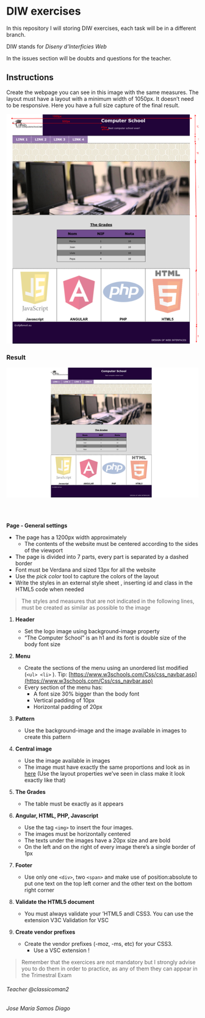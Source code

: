 # DIW exercises

In this repository I will storing DIW exercises, each task will be in a different branch.

DIW stands for *Diseny d'Interficies Web*

In the issues section will be doubts and questions for the teacher.

## Instructions

Create the webpage you can see in this image with the same measures. The layout must have a layout with a minimum width of 1050px. It doesn’t need to be responsive.
Here you have a full size capture of the final result.

![exercisi.png](docs/webpage.png)

### Result
![resultat.png](docs/capture.png)

<br/><br/>

**Page - General settings**

 - The page has a 1200px width approximately
   - The contents of the website must be centered according to the sides of the viewport
 - The page is divided into 7 parts, every part is separated by a dashed border 
 - Font must be Verdana and sized 13px for all the website
 - Use the *pick color* tool to capture the colors of the layout
 - Write the styles in an external style sheet ,  inserting  id  and  class  in the HTML5 code when needed

> The styles and measures that are not indicated in the following lines, must be created as similar as possible to the image

 1. **Header**
    - Set the logo image using background-image property 
    - “The Computer School” is an h1 and its font is double size of the body font size
 2. **Menu**
    - Create the sections of the menu using an unordered list modified (`<ul> <li>` ).  Tip: [https://www.w3schools.com/Css/css_navbar.asp](https://www.w3schools.com/Css/css_navbar.asp)
    - Every section of the menu has:
      - A font size 30% bigger than the body font
      - Vertical padding of 10px 
      - Horizontal padding of 20px

 3. **Pattern**
    - Use the background-image and the image available in images to create this pattern

 4. **Central image**
    - Use the image available in images
    - The image must have exactly the same proportions and look as in [here](docs/webpage.png) (Use the layout properties we’ve seen in class make it look exactly like that)

 5. **The Grades**
    - The table must be exactly as it appears

 6. **Angular, HTML, PHP, Javascript**
    - Use the tag `<img>` to insert the four images. 
    - The images must be horizontally centered
    - The texts under the images have a 20px size and are bold
    - On the left and on the right of every image there’s a single border of 1px

 7. **Footer**
    - Use only one `<div>`, two `<span>` and make use of position:absolute to put one text on the top left corner and the other text on the bottom right corner

 8. **Validate the HTML5 document**
    - You must always validate your ’HTML5 andl CSS3. You can use the extension V3C Validation for VSC

 9. **Create vendor prefixes**
    - Create the vendor prefixes (-moz, -ms, etc) for your CSS3. 
      - Use a VSC extension !

> Remember that the exercices are not mandatory but I strongly advise you to do them in order to practice, as any of them they can appear in the Trimestral Exam

###### Teacher @classicoman2

###### Jose María Samos Diago
